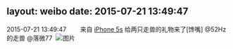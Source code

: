layout: weibo
date: 2015-07-21 13:49:47
---
2015-07-21 13:49:47  &nbsp;&nbsp;&nbsp;&nbsp;&nbsp;&nbsp; 来自 <a href="sinaweibo://customweibosource" rel="nofollow">iPhone 5s</a>
给两只走兽的礼物来了[馋嘴] @52Hz的走兽 @落微77 ​​​
![图片](https://ww2.sinaimg.cn/large/6d2a6003jw1euackutggij20xc18g13d.jpg)
